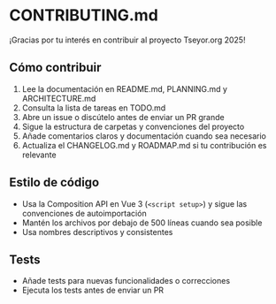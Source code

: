 # CONTRIBUTING.md

¡Gracias por tu interés en contribuir al proyecto Tseyor.org 2025!

## Cómo contribuir

1. Lee la documentación en README.md, PLANNING.md y ARCHITECTURE.md
2. Consulta la lista de tareas en TODO.md
3. Abre un issue o discútelo antes de enviar un PR grande
4. Sigue la estructura de carpetas y convenciones del proyecto
5. Añade comentarios claros y documentación cuando sea necesario
6. Actualiza el CHANGELOG.md y ROADMAP.md si tu contribución es relevante

## Estilo de código
- Usa la Composition API en Vue 3 (`<script setup>`) y sigue las convenciones de autoimportación
- Mantén los archivos por debajo de 500 líneas cuando sea posible
- Usa nombres descriptivos y consistentes

## Tests
- Añade tests para nuevas funcionalidades o correcciones
- Ejecuta los tests antes de enviar un PR

